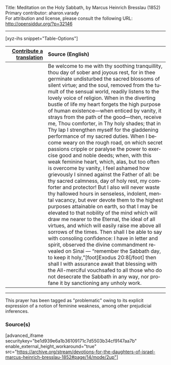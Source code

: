 <html>
<head></head>
<body>
Title: Meditation on the Holy Sabbath, by Marcus Heinrich Bresslau (1852)<br />
Primary contributor: aharon.varady<br />
For attribution and license, please consult the following URL: <a href="http://opensiddur.org/?p=32146">http://opensiddur.org/?p=32146</a>
<p />
<hr />

[xyz-ihs snippet="Table-Options"]<table style="margin-left: auto; margin-right: auto;" class="draggable">
<thead><tr><th id="x" style="text-align: right;"><a href="/contributing/upload/">Contribute a translation</a></th><th style="text-align: left;">Source (English)</th></tr></thead>
<tbody>
<tr><td style="vertical-align:top;" width="25%">
<div class="liturgy" lang="he">

</span></div></td>
 
<td style="vertical-align:top;">
<div class="english" lang="en">
Be welcome to me with thy soothing tranquillity, thou day of sober and joyous rest, for in thee germinate undisturbed the sacred blossoms of silent virtue; and the soul, removed from the tumult of the sensual world, readily listens to the lovely voice of religion. When in the diverting bustle of life my heart forgets the high purpose of human existence—when enticed by vanity, it strays from the path of the good—then, receive me, Thou comforter, in Thy holy shades; that in Thy lap I strengthen myself for the gladdening performance of my sacred duties. When I become weary on the rough road, on which secret passions cripple or paralyse the power to exercise good and noble deeds; when, with this weak feminine heart, which, alas, but too often is overcome by vanity, I feel ashamed how grievously I sinned against the Father of all: be thy sacred calmness, day of holy rest, my comforter and protector! But I also will never waste thy hallowed hours in senseless, indolent, mental vacancy, but ever devote them to the highest purposes attainable on earth, so that I may be elevated to that nobility of the mind which will draw me nearer to the Eternal, the ideal of all virtues, and which will easily raise me above all sorrows of the times. Then shall I be able to say with consoling confidence: I have in letter and spirit, observed the divine commandment revealed on Sinai — “remember the Sabbath day, to keep it holy,”[foot]Exodus 20:8[/foot] then shall I with assurance await that blessing with the All-merciful vouchsafed to all those who do not desecrate the Sabbath in any way, nor profane it by sanctioning any unholy work. 
</div></td></tr>
</tbody></table>

<hr />

This prayer has been tagged as "problematic" owing to its explicit expression of a notion of feminine weakness, among other prejudicial inferences.

<h3>Source(s)</h3>

[advanced_iframe securitykey="be1d939e6a1b36109171c7d5503b34cf9147aa7b" enable_external_height_workaround="true" src="https://archive.org/stream/devotions-for-the-daughters-of-israel-marcus-heinrich-bresslau-1852#page/14/mode/2up"]

&nbsp;
</body>
</html>